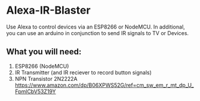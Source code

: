 # Alexa-IR-Blaster
Use Alexa to control devices via an ESP8266 or NodeMCU. In additional, you can use an arduino in conjunction to send IR signals to TV or Devices.

## What you will need:
  1. ESP8266 (NodeMCU)
  2. IR Transmitter (and IR reciever to record button signals)
  3. NPN Transistor 2N2222A https://www.amazon.com/dp/B06XPWS52G/ref=cm_sw_em_r_mt_dp_U_FpmlCbV53Z19Y
  

